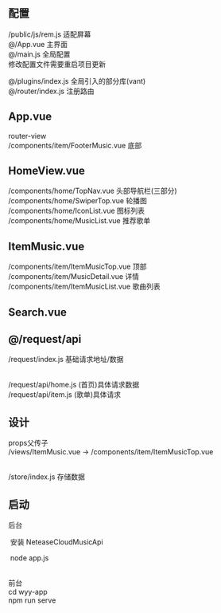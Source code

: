 ## 配置
/public/js/rem.js 适配屏幕  <br/>
@/App.vue 主界面<br/>
@/main.js 全局配置<br/>
修改配置文件需要重启项目更新<br/>

@/plugins/index.js 全局引入的部分库(vant)<br/>
@/router/index.js 注册路由<br/>

## App.vue
router-view <br/>
/components/item/FooterMusic.vue 底部 <br/>

## HomeView.vue
/components/home/TopNav.vue 头部导航栏(三部分) <br/>
/components/home/SwiperTop.vue 轮播图 <br/>
/components/home/IconList.vue 图标列表 <br/>
/components/home/MusicList.vue 推荐歌单 <br/>

## ItemMusic.vue
/components/item/ItemMusicTop.vue 顶部 <br/>
/components/item/MusicDetail.vue 详情 <br/>
/components/item/ItemMusicList.vue 歌曲列表 <br/>

## Search.vue



## @/request/api
/request/index.js 基础请求地址/数据 <br/><br/>

/request/api/home.js (首页)具体请求数据<br/>
/request/api/item.js (歌单)具体请求<br/>

## 设计
props父传子<br/>
/views/ItemMusic.vue -> /components/item/ItemMusicTop.vue<br/><br/>

/store/index.js 存储数据<br/>



## 启动

后台<br/>

​	安装 NeteaseCloudMusicApi<br/>

​	node app.js<br/><br/>

前台<br/>
	cd wyy-app<br/>
	npm run serve<br/>

